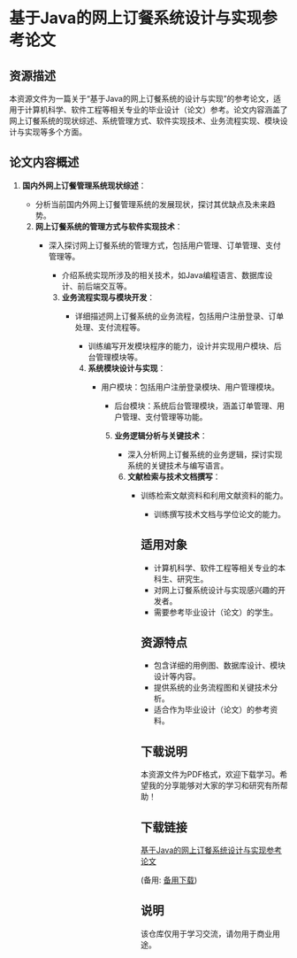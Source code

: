 # 基于Java的网上订餐系统设计与实现参考论文

## 资源描述

本资源文件为一篇关于“基于Java的网上订餐系统的设计与实现”的参考论文，适用于计算机科学、软件工程等相关专业的毕业设计（论文）参考。论文内容涵盖了网上订餐系统的现状综述、系统管理方式、软件实现技术、业务流程实现、模块设计与实现等多个方面。

## 论文内容概述

1. **国内外网上订餐管理系统现状综述**：
   - 分析当前国内外网上订餐管理系统的发展现状，探讨其优缺点及未来趋势。

   2. **网上订餐系统的管理方式与软件实现技术**：
      - 深入探讨网上订餐系统的管理方式，包括用户管理、订单管理、支付管理等。
         - 介绍系统实现所涉及的相关技术，如Java编程语言、数据库设计、前后端交互等。

         3. **业务流程实现与模块开发**：
            - 详细描述网上订餐系统的业务流程，包括用户注册登录、订单处理、支付流程等。
               - 训练编写开发模块程序的能力，设计并实现用户模块、后台管理模块等。

               4. **系统模块设计与实现**：
                  - 用户模块：包括用户注册登录模块、用户管理模块。
                     - 后台模块：系统后台管理模块，涵盖订单管理、用户管理、支付管理等功能。

                     5. **业务逻辑分析与关键技术**：
                        - 深入分析网上订餐系统的业务逻辑，探讨实现系统的关键技术与编写语言。

                        6. **文献检索与技术文档撰写**：
                           - 训练检索文献资料和利用文献资料的能力。
                              - 训练撰写技术文档与学位论文的能力。

                              ## 适用对象

                              - 计算机科学、软件工程等相关专业的本科生、研究生。
                              - 对网上订餐系统设计与实现感兴趣的开发者。
                              - 需要参考毕业设计（论文）的学生。

                              ## 资源特点

                              - 包含详细的用例图、数据库设计、模块设计等内容。
                              - 提供系统的业务流程图和关键技术分析。
                              - 适合作为毕业设计（论文）的参考资料。

                              ## 下载说明

                              本资源文件为PDF格式，欢迎下载学习。希望我的分享能够对大家的学习和研究有所帮助！

                              ## 下载链接
                              [基于Java的网上订餐系统设计与实现参考论文](https://pan.quark.cn/s/d444918cdb2f) 

                              (备用: [备用下载](https://pan.baidu.com/s/1evtiNjkUE5zVU032yFHt_w?pwd=1234))

                              ## 说明

                              该仓库仅用于学习交流，请勿用于商业用途。
